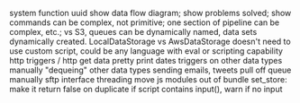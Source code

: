 system function uuid
show data flow diagram; show problems solved; show commands can be complex, not primitive; one section of pipeline can be complex, etc.; vs S3, queues can be dynamically named, data sets dynamically created.  LocalDataStorage vs AwsDataStorage
doesn't need to use custom script, could be any language with eval or scripting capability
http triggers / http get data
pretty print dates
triggers on other data types
  manually "dequeing" other data types
sending emails, tweets
pull off queue manually
sftp interface
threading
move js modules out of bundle
set_store: make it return false on duplicate
if script contains input(), warn if no input
